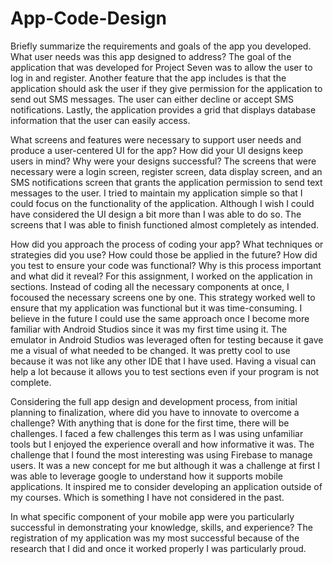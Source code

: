 # App-Code-Design
Briefly summarize the requirements and goals of the app you developed. What user needs was this app designed to address?
The goal of the application that was developed for Project Seven was to allow the user to log in and register. Another feature that the app includes is that the application should ask the user if they give permission for the application to send out SMS messages. The user can either decline or accept SMS notifications. Lastly, the application provides a grid that displays database information that the user can easily access.

What screens and features were necessary to support user needs and produce a user-centered UI for the app? How did your UI designs keep users in mind? Why were your designs successful?
The screens that were necessary were a login screen, register screen, data display screen, and an SMS notifications screen that grants the application permission to send text messages to the user. I tried to maintain my application simple so that I could focus on the functionality of the application. Although I wish I could have considered the UI design a bit more than I was able to do so. The screens that I was able to finish functioned almost completely as intended. 

How did you approach the process of coding your app? What techniques or strategies did you use? How could those be applied in the future?
How did you test to ensure your code was functional? Why is this process important and what did it reveal?
For this assignment, I worked on the application in sections. Instead of coding all the necessary components at once, I focoused the necessary screens one by one. This strategy worked well to ensure that my application was functional but it was time-consuming. I believe in the future I could use the same approach once I become more familiar with Android Studios since it was my first time using it. The emulator in Android Studios was leveraged often for testing because it gave me a visual of what needed to be changed. It was pretty cool to use because it was not like any other IDE that I have used. Having a visual can help a lot because it allows you to test sections even if your program is not complete. 

Considering the full app design and development process, from initial planning to finalization, where did you have to innovate to overcome a challenge?
With anything that is done for the first time, there will be challenges. I faced a few challenges this term as I was using unfamiliar tools but I enjoyed the experience overall and how informative it was. The challenge that I found the most interesting was using Firebase to manage users. It was a new concept for me but although it was a challenge at first I was able to leverage google to understand how it supports mobile applications. It inspired me to consider developing an application outside of my courses. Which is something I have not considered in the past. 

In what specific component of your mobile app were you particularly successful in demonstrating your knowledge, skills, and experience?
The registration of my application was my most successful because of the research that I did and once it worked properly I was particularly proud. 

